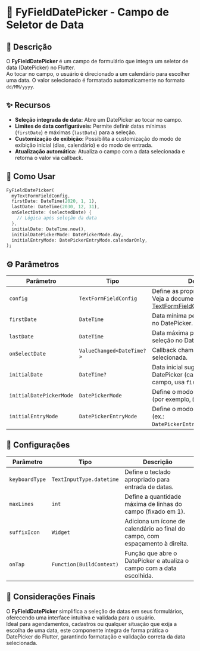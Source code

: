 # 📅 FyFieldDatePicker - Campo de Seletor de Data

## 📖 Descrição

O **FyFieldDatePicker** é um campo de formulário que integra um seletor de data (DatePicker) no Flutter.  
Ao tocar no campo, o usuário é direcionado a um calendário para escolher uma data. O valor selecionado é formatado automaticamente no formato `dd/MM/yyyy`.

## ✨ Recursos

- **Seleção integrada de data:** Abre um DatePicker ao tocar no campo.
- **Limites de data configuráveis:** Permite definir datas mínimas (`firstDate`) e máximas (`lastDate`) para a seleção.
- **Customização de exibição:** Possibilita a customização do modo de exibição inicial (dias, calendário) e do modo de entrada.
- **Atualização automática:** Atualiza o campo com a data selecionada e retorna o valor via callback.

## 🚀 Como Usar

```dart
FyFieldDatePicker(
  myTextFormFieldConfig,
  firstDate: DateTime(2020, 1, 1),
  lastDate: DateTime(2030, 12, 31),
  onSelectDate: (selectedDate) {
    // Lógica após seleção da data
  },
  initialDate: DateTime.now(),
  initialDatePickerMode: DatePickerMode.day,
  initialEntryMode: DatePickerEntryMode.calendarOnly,
);
```

## ⚙️ Parâmetros

| Parâmetro               | Tipo                      | Descrição                                                                                                                                               |
| ----------------------- | ------------------------- | ------------------------------------------------------------------------------------------------------------------------------------------------------- |
| `config`                | `TextFormFieldConfig`     | Define as propriedades do campo. Veja a documentação do [TextFormFieldConfig](lib/components/text_form_fields/config/text_form_field_config/README.md). |
| `firstDate`             | `DateTime`                | Data mínima permitida para seleção no DatePicker.                                                                                                       |
| `lastDate`              | `DateTime`                | Data máxima permitida para seleção no DatePicker.                                                                                                       |
| `onSelectDate`          | `ValueChanged<DateTime?>` | Callback chamado com a data selecionada.                                                                                                                |
| `initialDate`           | `DateTime?`               | Data inicial sugerida para o DatePicker (caso não haja valor no campo, usa `firstDate`).                                                                |
| `initialDatePickerMode` | `DatePickerMode`          | Define o modo inicial do DatePicker (por exemplo, `DatePickerMode.day`).                                                                                |
| `initialEntryMode`      | `DatePickerEntryMode`     | Define o modo de entrada inicial (ex.: `DatePickerEntryMode.calendarOnly`).                                                                             |

## 🔧 Configurações

| Parâmetro      | Tipo                     | Descrição                                                                     |
| -------------- | ------------------------ | ----------------------------------------------------------------------------- |
| `keyboardType` | `TextInputType.datetime` | Define o teclado apropriado para entrada de datas.                            |
| `maxLines`     | `int`                    | Define a quantidade máxima de linhas do campo (fixado em 1).                  |
| `suffixIcon`   | `Widget`                 | Adiciona um ícone de calendário ao final do campo, com espaçamento à direita. |
| `onTap`        | `Function(BuildContext)` | Função que abre o DatePicker e atualiza o campo com a data escolhida.         |

## 📌 Considerações Finais

O **FyFieldDatePicker** simplifica a seleção de datas em seus formulários, oferecendo uma interface intuitiva e validada para o usuário.  
Ideal para agendamentos, cadastros ou qualquer situação que exija a escolha de uma data, este componente integra de forma prática o DatePicker do Flutter, garantindo formatação e validação correta da data selecionada.